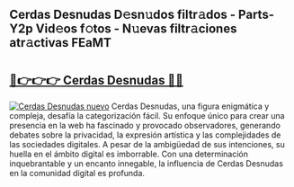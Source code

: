 ## Cerdas Desnudas D𝚎sn𝚞dos filtr𝚊dos - Parts-Y2p Vid𝚎os f𝚘tos - N𝚞evas filtr𝚊ciones atr𝚊ctivas FEaMT

# <h2><a href="http://mbbo74g.tromn.icu/?c=Cerdas+Desnudas">🔗👉👉👉 Cerdas Desnudas 🔗🔗</a></h2>

[![Cerdas Desnudas nuevo](https://i.imgur.com/pEAQMta.gif)](http://mbbo74g.tromn.icu/?c=Cerdas+Desnudas)
Cerdas Desnudas, una figura enigmática y compleja, desafía la categorización fácil. Su enfoque único para crear una presencia en la web ha fascinado y provocado observadores, generando debates sobre la privacidad, la expresión artística y las complejidades de las sociedades digitales. A pesar de la ambigüedad de sus intenciones, su huella en el ámbito digital es imborrable. Con una determinación inquebrantable y un encanto innegable, la influencia de Cerdas Desnudas en la comunidad digital es profunda.
